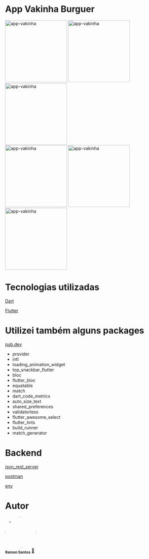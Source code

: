 # App Vakinha Burguer


<div class="box">
  <img width="200" src="https://uploaddeimagens.com.br/images/004/332/848/original/appvak1.png?1675778268" alt="app-vakinha"> 
    <span>  </span>
    <img width="200" src="https://i.ibb.co/b5N0H7p/appvak2-1.png" alt="app-vakinha"> 
    <span>  </span>
    <img width="200" src="https://uploaddeimagens.com.br/images/004/332/853/original/appvak3.png?1675778352" alt="app-vakinha">
</div>
<div class="box">
  <img width="200" src="https://uploaddeimagens.com.br/images/004/332/854/original/appvak4.png?1675778383" alt="app-vakinha"> 
    <span>  </span>
    <img width="200" src="https://uploaddeimagens.com.br/images/004/332/855/original/appvak5.png?1675778411" alt="app-vakinha"> 
    <span>  </span>
    <img width="200" src="https://uploaddeimagens.com.br/images/004/332/856/original/appvak6.png?1675778442" alt="app-vakinha">
</div>

# Tecnologias utilizadas


<a href="https://dart.dev/">Dart</a></p>
<a href="https://flutter.dev/">Flutter</a></p>

# Utilizei também alguns packages

<a href="https://pub.dev/">pub.dev</a></p>

* provider
* intl
* loading_animation_widget
* top_snackbar_flutter
* bloc
* flutter_bloc
* equatable
* match
* dart_code_metrics
* auto_size_text
* shared_preferences
* validatorless
* flutter_awesome_select
* flutter_lints
* build_runner
* match_generator


# Backend

<a href="https://pub.dev/packages/json_rest_server">json_rest_server</a></p>

<a href="https://www.postman.com/">postman</a></p>

<a href="https://pub.dev/packages/env">env</a></p>

# Autor

<a href="https://github.com/ramonsantospinto">
 <img style="border-radius: 50%;" src="https://avatars.githubusercontent.com/u/89648821?v=4" width="100px;" alt=""/>
 <br />
 <sub><b>Ramon Santos</b></sub></a> <a href="https://avatars.githubusercontent.com/u/89648821?v=4" title="Ramon">🚀</a>
